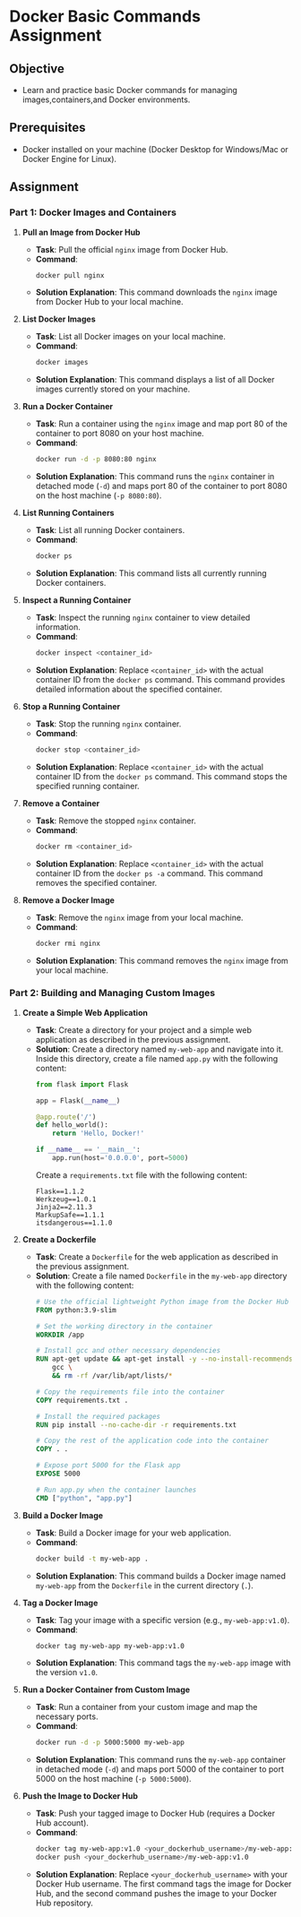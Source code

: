 # Docker Basic Commands Assignment

## Objective
- Learn and practice basic Docker commands for managing images,containers,and Docker environments.

## Prerequisites
- Docker installed on your machine (Docker Desktop for Windows/Mac or Docker Engine for Linux).

## Assignment

### Part 1: Docker Images and Containers

1. **Pull an Image from Docker Hub**
   - **Task**: Pull the official `nginx` image from Docker Hub.
   - **Command**:
     ```sh
     docker pull nginx
     ```
   - **Solution Explanation**: This command downloads the `nginx` image from Docker Hub to your local machine.

2. **List Docker Images**
   - **Task**: List all Docker images on your local machine.
   - **Command**:
     ```sh
     docker images
     ```
   - **Solution Explanation**: This command displays a list of all Docker images currently stored on your machine.

3. **Run a Docker Container**
   - **Task**: Run a container using the `nginx` image and map port 80 of the container to port 8080 on your host machine.
   - **Command**:
     ```sh
     docker run -d -p 8080:80 nginx
     ```
   - **Solution Explanation**: This command runs the `nginx` container in detached mode (`-d`) and maps port 80 of the container to port 8080 on the host machine (`-p 8080:80`).

4. **List Running Containers**
   - **Task**: List all running Docker containers.
   - **Command**:
     ```sh
     docker ps
     ```
   - **Solution Explanation**: This command lists all currently running Docker containers.

5. **Inspect a Running Container**
   - **Task**: Inspect the running `nginx` container to view detailed information.
   - **Command**:
     ```sh
     docker inspect <container_id>
     ```
   - **Solution Explanation**: Replace `<container_id>` with the actual container ID from the `docker ps` command. This command provides detailed information about the specified container.

6. **Stop a Running Container**
   - **Task**: Stop the running `nginx` container.
   - **Command**:
     ```sh
     docker stop <container_id>
     ```
   - **Solution Explanation**: Replace `<container_id>` with the actual container ID from the `docker ps` command. This command stops the specified running container.

7. **Remove a Container**
   - **Task**: Remove the stopped `nginx` container.
   - **Command**:
     ```sh
     docker rm <container_id>
     ```
   - **Solution Explanation**: Replace `<container_id>` with the actual container ID from the `docker ps -a` command. This command removes the specified container.

8. **Remove a Docker Image**
   - **Task**: Remove the `nginx` image from your local machine.
   - **Command**:
     ```sh
     docker rmi nginx
     ```
   - **Solution Explanation**: This command removes the `nginx` image from your local machine.

### Part 2: Building and Managing Custom Images

1. **Create a Simple Web Application**
   - **Task**: Create a directory for your project and a simple web application as described in the previous assignment.
   - **Solution**:
     Create a directory named `my-web-app` and navigate into it. Inside this directory, create a file named `app.py` with the following content:
     ```python
     from flask import Flask

     app = Flask(__name__)

     @app.route('/')
     def hello_world():
         return 'Hello, Docker!'

     if __name__ == '__main__':
         app.run(host='0.0.0.0', port=5000)
     ```
     Create a `requirements.txt` file with the following content:
     ```plaintext
     Flask==1.1.2
     Werkzeug==1.0.1
     Jinja2==2.11.3
     MarkupSafe==1.1.1
     itsdangerous==1.1.0
     ```

2. **Create a Dockerfile**
   - **Task**: Create a `Dockerfile` for the web application as described in the previous assignment.
   - **Solution**:
     Create a file named `Dockerfile` in the `my-web-app` directory with the following content:
     ```dockerfile
     # Use the official lightweight Python image from the Docker Hub
     FROM python:3.9-slim

     # Set the working directory in the container
     WORKDIR /app

     # Install gcc and other necessary dependencies
     RUN apt-get update && apt-get install -y --no-install-recommends \
         gcc \
         && rm -rf /var/lib/apt/lists/*

     # Copy the requirements file into the container
     COPY requirements.txt .

     # Install the required packages
     RUN pip install --no-cache-dir -r requirements.txt

     # Copy the rest of the application code into the container
     COPY . .

     # Expose port 5000 for the Flask app
     EXPOSE 5000

     # Run app.py when the container launches
     CMD ["python", "app.py"]
     ```  

3. **Build a Docker Image**
   - **Task**: Build a Docker image for your web application.
   - **Command**:
     ```sh
     docker build -t my-web-app .
     ```
   - **Solution Explanation**: This command builds a Docker image named `my-web-app` from the `Dockerfile` in the current directory (`.`).

4. **Tag a Docker Image**
   - **Task**: Tag your image with a specific version (e.g., `my-web-app:v1.0`).
   - **Command**:
     ```sh
     docker tag my-web-app my-web-app:v1.0
     ```
   - **Solution Explanation**: This command tags the `my-web-app` image with the version `v1.0`.

5. **Run a Docker Container from Custom Image**
   - **Task**: Run a container from your custom image and map the necessary ports.
   - **Command**:
     ```sh
     docker run -d -p 5000:5000 my-web-app
     ```
   - **Solution Explanation**: This command runs the `my-web-app` container in detached mode (`-d`) and maps port 5000 of the container to port 5000 on the host machine (`-p 5000:5000`).

6. **Push the Image to Docker Hub**
   - **Task**: Push your tagged image to Docker Hub (requires a Docker Hub account).
   - **Command**:
     ```sh
     docker tag my-web-app:v1.0 <your_dockerhub_username>/my-web-app:v1.0
     docker push <your_dockerhub_username>/my-web-app:v1.0
     ```
   - **Solution Explanation**: Replace `<your_dockerhub_username>` with your Docker Hub username. The first command tags the image for Docker Hub, and the second command pushes the image to your Docker Hub repository.